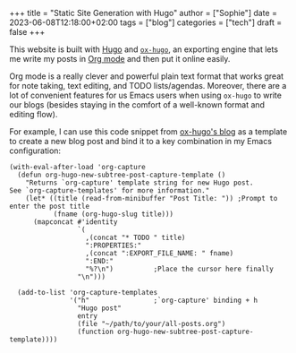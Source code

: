 +++
title = "Static Site Generation with Hugo"
author = ["Sophie"]
date = 2023-06-08T12:18:00+02:00
tags = ["blog"]
categories = ["tech"]
draft = false
+++

This website is built with [Hugo](https://gohugo.io/) and [`ox-hugo`](https://ox-hugo.scripter.co/), an exporting engine that lets me
write my posts in [Org mode](https://orgmode.org/) and then put it online easily.

Org mode is a really clever and powerful plain text format that works great for note
taking, text editing, and TODO lists/agendas. Moreover, there are a lot of
convenient features for us Emacs users when using `ox-hugo` to write our blogs
(besides staying in the comfort of a well-known format and editing flow).

For example, I can use this code snippet from [ox-hugo's blog](https://ox-hugo.scripter.co/doc/org-capture-setup/) as a template to
create a new blog post and bind it to a key combination in my Emacs configuration:

```emacs-lisp
(with-eval-after-load 'org-capture
  (defun org-hugo-new-subtree-post-capture-template ()
    "Returns `org-capture' template string for new Hugo post.
See `org-capture-templates' for more information."
    (let* ((title (read-from-minibuffer "Post Title: ")) ;Prompt to enter the post title
           (fname (org-hugo-slug title)))
      (mapconcat #'identity
                 `(
                   ,(concat "* TODO " title)
                   ":PROPERTIES:"
                   ,(concat ":EXPORT_FILE_NAME: " fname)
                   ":END:"
                   "%?\n")          ;Place the cursor here finally
                 "\n")))

  (add-to-list 'org-capture-templates
               '("h"                ;`org-capture' binding + h
                 "Hugo post"
                 entry
                 (file "~/path/to/your/all-posts.org")
                 (function org-hugo-new-subtree-post-capture-template))))
```
